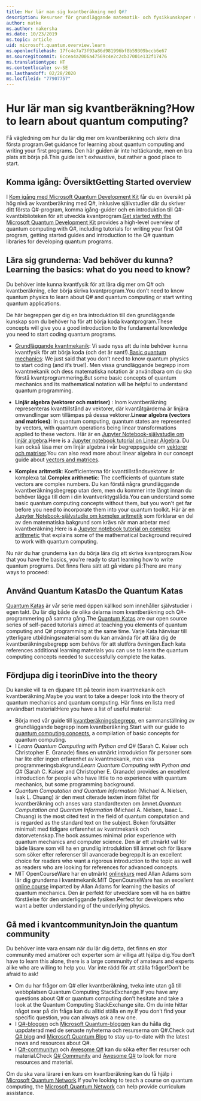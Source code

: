 ```yaml
---
title: Hur lär man sig kvantberäkning med Q#?
description: Resurser för grundläggande matematik- och fysikkunskaper som hjälper dig att komma igång med kvantberäkning.
author: natke
ms.author: nakersha
ms.date: 10/23/2019
ms.topic: article
uid: microsoft.quantum.overview.learn
ms.openlocfilehash: 17fc4e7a73f93a86d981996bf8b59309bccb6e67
ms.sourcegitcommit: 6ccea4a2006a47569c4e2c2cb37001e132f17476
ms.translationtype: HT
ms.contentlocale: sv-SE
ms.lasthandoff: 02/28/2020
ms.locfileid: "77907757"
---
```

# <a name="how-to-learn-about-quantum-computing"></a><span data-ttu-id="f0a1e-103">Hur lär man sig kvantberäkning?</span><span class="sxs-lookup"><span data-stu-id="f0a1e-103">How to learn about quantum computing?</span></span>

<span data-ttu-id="f0a1e-104">Få vägledning om hur du lär dig mer om kvantberäkning och skriv dina första program.</span><span class="sxs-lookup"><span data-stu-id="f0a1e-104">Get guidance for learning about quantum computing and writing your first programs.</span></span> <span data-ttu-id="f0a1e-105">Den här guiden är inte heltäckande, men en bra plats att börja på.</span><span class="sxs-lookup"><span data-stu-id="f0a1e-105">This guide isn't exhaustive, but rather a good place to start.</span></span>

## <a name="getting-started-overview"></a><span data-ttu-id="f0a1e-106">Komma igång: Översikt</span><span class="sxs-lookup"><span data-stu-id="f0a1e-106">Getting Started overview</span></span>

<span data-ttu-id="f0a1e-107">I [Kom igång med Microsoft Quantum Development Kit](xref:microsoft.quantum.welcome) får du en översikt på hög nivå av kvantberäkning med Q#, inklusive självstudier där du skriver ditt första Q#-program, komma igång-guider och en introduktion till Q#-kvantbiblioteken för att utveckla kvantprogram.</span><span class="sxs-lookup"><span data-stu-id="f0a1e-107">[Get started with the Microsoft Quantum Development Kit](xref:microsoft.quantum.welcome) provides a high-level overview of quantum computing with Q#, including tutorials for writing your first Q# program, getting started guides and introduction to the Q# quantum libraries for developing quantum programs.</span></span>

## <a name="learning-the-basics-what-do-you-need-to-know"></a><span data-ttu-id="f0a1e-108">Lära sig grunderna: Vad behöver du kunna?</span><span class="sxs-lookup"><span data-stu-id="f0a1e-108">Learning the basics: what do you need to know?</span></span>

<span data-ttu-id="f0a1e-109">Du behöver inte kunna kvantfysik för att lära dig mer om Q# och kvantberäkning, eller börja skriva kvantprogram.</span><span class="sxs-lookup"><span data-stu-id="f0a1e-109">You don’t need to know quantum physics to learn about Q# and quantum computing or start writing quantum applications.</span></span>

<span data-ttu-id="f0a1e-110">De här begreppen ger dig en bra introduktion till den grundläggande kunskap som du behöver ha för att börja koda kvantprogram.</span><span class="sxs-lookup"><span data-stu-id="f0a1e-110">These concepts will give you a good introduction to the fundamental knowledge you need to start coding quantum programs.</span></span>  

* <span data-ttu-id="f0a1e-111">[Grundläggande kvantmekanik](xref:microsoft.quantum.concepts.intro): Vi sade nyss att du inte behöver kunna kvantfysik för att börja koda (och det är sant!).</span><span class="sxs-lookup"><span data-stu-id="f0a1e-111">[Basic quantum mechanics](xref:microsoft.quantum.concepts.intro): We just said that you don’t need to know quantum physics to start coding (and it’s true!).</span></span> <span data-ttu-id="f0a1e-112">Men vissa grundläggande begrepp inom kvantmekanik och dess matematiska notation är användbara om du ska förstå kvantprogrammering.</span><span class="sxs-lookup"><span data-stu-id="f0a1e-112">But some basic concepts of quantum mechanics and its mathematical notation will be helpful to understand quantum programming.</span></span>

* <span data-ttu-id="f0a1e-113">**Linjär algebra (vektorer och matriser)** : Inom kvantberäkning representeras kvanttillstånd av vektorer, där kvantåtgärderna är linjära omvandlingar som tillämpas på dessa vektorer.</span><span class="sxs-lookup"><span data-stu-id="f0a1e-113">**Linear algebra (vectors and matrices)**: In quantum computing, quantum states are represented by vectors, with quantum operations being linear transformations applied to these vectors.</span></span>  <span data-ttu-id="f0a1e-114">Här är en [Jupyter Notebook-självstudie om linjär algebra](https://github.com/microsoft/QuantumKatas/tree/master/tutorials/LinearAlgebra).</span><span class="sxs-lookup"><span data-stu-id="f0a1e-114">Here is a [Jupyter notebook tutorial on Linear Algebra](https://github.com/microsoft/QuantumKatas/tree/master/tutorials/LinearAlgebra).</span></span>  <span data-ttu-id="f0a1e-115">Du kan också läsa mer om linjär algebra i vår begreppsguide om [vektorer och matriser](xref:microsoft.quantum.concepts.vectors).</span><span class="sxs-lookup"><span data-stu-id="f0a1e-115">You can also read more about linear algebra in our concept guide about [vectors and matrices](xref:microsoft.quantum.concepts.vectors).</span></span>

* <span data-ttu-id="f0a1e-116">**Komplex aritmetik**: Koefficienterna för kvanttillståndsvektorer är komplexa tal.</span><span class="sxs-lookup"><span data-stu-id="f0a1e-116">**Complex arithmetic**: The coefficients of quantum state vectors are complex numbers.</span></span> <span data-ttu-id="f0a1e-117">Du kan förstå några grundläggande kvantberäkningsbegrepp utan dem, men du kommer inte långt innan du behöver lägga till dem i din kvantverktygslåda.</span><span class="sxs-lookup"><span data-stu-id="f0a1e-117">You can understand some basic quantum computing concepts without them, but you won't get far before you need to incorporate them into your quantum toolkit.</span></span>  <span data-ttu-id="f0a1e-118">Här är en [Jupyter Notebook-självstudie om komplex aritmetik](https://github.com/microsoft/QuantumKatas/tree/master/tutorials/ComplexArithmetic) som förklarar en del av den matematiska bakgrund som krävs när man arbetar med kvantberäkning.</span><span class="sxs-lookup"><span data-stu-id="f0a1e-118">Here is a [Jupyter notebook tutorial on complex arithmetic](https://github.com/microsoft/QuantumKatas/tree/master/tutorials/ComplexArithmetic) that explains some of the mathematical background required to work with quantum computing.</span></span> 

<span data-ttu-id="f0a1e-119">Nu när du har grunderna kan du börja lära dig att skriva kvantprogram.</span><span class="sxs-lookup"><span data-stu-id="f0a1e-119">Now that you have the basics, you're ready to start learning how to write quantum programs.</span></span>  <span data-ttu-id="f0a1e-120">Det finns flera sätt att gå vidare på:</span><span class="sxs-lookup"><span data-stu-id="f0a1e-120">There are many ways to proceed:</span></span>

## <a name="do-the-quantum-katas"></a><span data-ttu-id="f0a1e-121">Använd Quantum Katas</span><span class="sxs-lookup"><span data-stu-id="f0a1e-121">Do the Quantum Katas</span></span>

<span data-ttu-id="f0a1e-122">[Quantum Katas](xref:microsoft.quantum.overview.katas) är vår serie med öppen källkod som innehåller självstudier i egen takt. Du lär dig både de olika delarna inom kvantberäkning och Q#-programmering på samma gång.</span><span class="sxs-lookup"><span data-stu-id="f0a1e-122">The [Quantum Katas](xref:microsoft.quantum.overview.katas) are our open source series of self-paced tutorials aimed at teaching you elements of quantum computing and Q# programming at the same time.</span></span>  <span data-ttu-id="f0a1e-123">Varje Kata hänvisar till ytterligare utbildningsmaterial som du kan använda för att lära dig de kvantberäkningsbegrepp som behövs för att slutföra övningen.</span><span class="sxs-lookup"><span data-stu-id="f0a1e-123">Each kata references additional learning materials you can use to learn the quantum computing concepts needed to successfully complete the katas.</span></span>  

## <a name="dive-into-the-theory"></a><span data-ttu-id="f0a1e-124">Fördjupa dig i teorin</span><span class="sxs-lookup"><span data-stu-id="f0a1e-124">Dive into the theory</span></span>

<span data-ttu-id="f0a1e-125">Du kanske vill ta en djupare titt på teorin inom kvantmekanik och kvantberäkning.</span><span class="sxs-lookup"><span data-stu-id="f0a1e-125">Maybe you want to take a deeper look into the theory of quantum mechanics and quantum computing.</span></span> <span data-ttu-id="f0a1e-126">Här finns en lista med användbart material:</span><span class="sxs-lookup"><span data-stu-id="f0a1e-126">Here you have a list of useful material:</span></span>

* <span data-ttu-id="f0a1e-127">Börja med vår guide till [kvantberäkningsbegrepp](xref:microsoft.quantum.concepts.intro), en sammanställning av grundläggande begrepp inom kvantberäkning.</span><span class="sxs-lookup"><span data-stu-id="f0a1e-127">Start with our guide to [quantum computing concepts](xref:microsoft.quantum.concepts.intro), a compilation of basic concepts for quantum computing.</span></span>
* <span data-ttu-id="f0a1e-128">I _Learn Quantum Computing with Python and Q#_ (Sarah C. Kaiser och Christopher E. Granade) finns en utmärkt introduktion för personer som har lite eller ingen erfarenhet av kvantmekanik, men viss programmeringsbakgrund.</span><span class="sxs-lookup"><span data-stu-id="f0a1e-128">_Learn Quantum Computing with Python and Q#_ (Sarah C. Kaiser and Christopher E. Granade) provides an excellent introduction for people who have little to no experience with quantum mechanics, but some programming background.</span></span>
* <span data-ttu-id="f0a1e-129">_Quantum Computation and Quantum Information_ (Michael A. Nielsen, Isak L. Chuang) är den mest citerade texten inom fältet för kvantberäkning och anses vara standardtexten om ämnet.</span><span class="sxs-lookup"><span data-stu-id="f0a1e-129">_Quantum Computation and Quantum Information_ (Michael A. Nielsen, Isaac L. Chuang) is the most cited text in the field of quantum computation and is regarded as the standard text on the subject.</span></span> <span data-ttu-id="f0a1e-130">Boken förutsätter minimalt med tidigare erfarenhet av kvantmekanik och datorvetenskap.</span><span class="sxs-lookup"><span data-stu-id="f0a1e-130">The book assumes minimal prior experience with quantum mechanics and computer science.</span></span> <span data-ttu-id="f0a1e-131">Den är ett utmärkt val för både läsare som vill ha en grundlig introduktion till ämnet och för läsare som söker efter referenser till avancerade begrepp.</span><span class="sxs-lookup"><span data-stu-id="f0a1e-131">It is an excellent choice for readers who want a rigorous introduction to the topic as well as readers who are looking for references for advanced concepts.</span></span>
* <span data-ttu-id="f0a1e-132">MIT OpenCourseWare har en utmärkt [onlinekurs](https://www.youtube.com/watch?v=lZ3bPUKo5zc&list=PLUl4u3cNGP61-9PEhRognw5vryrSEVLPr) med Allan Adams som lär dig grunderna i kvantmekanik.</span><span class="sxs-lookup"><span data-stu-id="f0a1e-132">MIT OpenCourseWare has an excellent [online course](https://www.youtube.com/watch?v=lZ3bPUKo5zc&list=PLUl4u3cNGP61-9PEhRognw5vryrSEVLPr) imparted by Allan Adams for learning the basics of quantum mechanics.</span></span> <span data-ttu-id="f0a1e-133">Den är perfekt för utvecklare som vill ha en bättre förståelse för den underliggande fysiken.</span><span class="sxs-lookup"><span data-stu-id="f0a1e-133">Perfect for developers who want a better understanding of the underlying physics.</span></span>

## <a name="join-the-quantum-community"></a><span data-ttu-id="f0a1e-134">Gå med i kvantcommunityn</span><span class="sxs-lookup"><span data-stu-id="f0a1e-134">Join the quantum community</span></span>

<span data-ttu-id="f0a1e-135">Du behöver inte vara ensam när du lär dig detta, det finns en stor community med amatörer och experter som är villiga att hjälpa dig.</span><span class="sxs-lookup"><span data-stu-id="f0a1e-135">You don’t have to learn this alone, there is a large community of amateurs and experts alike who are willing to help you.</span></span> <span data-ttu-id="f0a1e-136">Var inte rädd för att ställa frågor!</span><span class="sxs-lookup"><span data-stu-id="f0a1e-136">Don’t be afraid to ask!</span></span>

* <span data-ttu-id="f0a1e-137">Om du har frågor om Q# eller kvantberäkning, tveka inte utan gå till webbplatsen Quantum Computing StackExchange.</span><span class="sxs-lookup"><span data-stu-id="f0a1e-137">If you have any questions about Q# or quantum computing don’t hesitate and take a look at the Quantum Computing StackExchange site.</span></span> <span data-ttu-id="f0a1e-138">Om du inte hittar något svar på din fråga kan du alltid ställa en ny.</span><span class="sxs-lookup"><span data-stu-id="f0a1e-138">If you don’t find your specific question, you can always ask a new one.</span></span> 
* <span data-ttu-id="f0a1e-139">I [Q#-bloggen](https://devblogs.microsoft.com/qsharp/) och [Microsoft Quantum-bloggen](https://cloudblogs.microsoft.com/quantum/) kan du hålla dig uppdaterad med de senaste nyheterna och resurserna om Q#.</span><span class="sxs-lookup"><span data-stu-id="f0a1e-139">Check out [Q# blog](https://devblogs.microsoft.com/qsharp/) and [Microsoft Quantum Blog](https://cloudblogs.microsoft.com/quantum/) to stay up-to-date with the latest news and resources about Q#.</span></span>
* <span data-ttu-id="f0a1e-140">I [Q#-communityn](https://qsharp.community/) och [Awesome Q#](https://project-awesome.org/ebraminio/awesome-qsharp) kan du söka efter fler resurser och material.</span><span class="sxs-lookup"><span data-stu-id="f0a1e-140">Check [Q# Community](https://qsharp.community/) and [Awesome Q#](https://project-awesome.org/ebraminio/awesome-qsharp) to look for more resources and material.</span></span>

 <span data-ttu-id="f0a1e-141">Om du ska vara lärare i en kurs om kvantberäkning kan du få hjälp i [Microsoft Quantum Network](https://info.microsoft.com/LearnMoreAboutMicrosoftQuantumNetwork.html).</span><span class="sxs-lookup"><span data-stu-id="f0a1e-141">If you’re looking to teach a course on quantum computing, the [Microsoft Quantum Network](https://info.microsoft.com/LearnMoreAboutMicrosoftQuantumNetwork.html) can help provide curriculum assistance.</span></span>  

